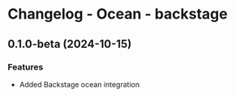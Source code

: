 # Changelog - Ocean - backstage

## 0.1.0-beta (2024-10-15)

### Features

- Added Backstage ocean integration
